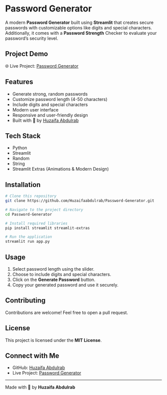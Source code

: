 # Password Generator

A modern **Password Generator** built using **Streamlit** that creates secure passwords with customizable options like digits and special characters. Additionally, it comes with a **Password Strength** Checker to evaluate your password’s security level.

## Project Demo
🌐 Live Project: [Password Generator](https://huzaifapasswordgenerator.streamlit.app/)

## Features
- Generate strong, random passwords
- Customize password length (4-50 characters)
- Include digits and special characters
- Modern user interface
- Responsive and user-friendly design
- Built with 💖 by [Huzaifa Abdulrab](https://github.com/Huzaifaabdulrab/)

## Tech Stack
- Python
- Streamlit
- Random
- String
- Streamlit Extras (Animations & Modern Design)

## Installation
```bash
# Clone this repository
git clone https://github.com/Huzaifaabdulrab/Password-Generator.git

# Navigate to the project directory
cd Password-Generator

# Install required libraries
pip install streamlit streamlit-extras

# Run the application
streamlit run app.py
```

## Usage
1. Select password length using the slider.
2. Choose to include digits and special characters.
3. Click on the **Generate Password** button.
4. Copy your generated password and use it securely.

## Contributing
Contributions are welcome! Feel free to open a pull request.

## License
This project is licensed under the **MIT License**.

## Connect with Me
- GitHub: [Huzaifa Abdulrab](https://github.com/Huzaifaabdulrab/)
- Live Project: [Password Generator](https://huzaifapasswordgenerator.streamlit.app/)

---
Made with 💖 by **Huzaifa Abdulrab**

